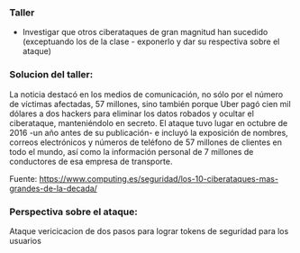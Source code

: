 ### Taller

* Investigar que otros ciberataques de gran magnitud han sucedido (exceptuando los de la clase - exponerlo y dar su respectiva sobre el ataque)


### Solucion del taller:

La noticia destacó en los medios de comunicación, no sólo por el número de víctimas afectadas, 57 millones, sino también porque Uber pagó cien mil dólares a dos hackers para eliminar los datos robados y ocultar el ciberataque, manteniéndolo en secreto. El ataque tuvo lugar en octubre de 2016 -un año antes de su publicación- e incluyó la exposición de nombres, correos electrónicos y números de teléfono de 57 millones de clientes en todo el mundo, así como la información personal de 7 millones de conductores de esa empresa de transporte.

Fuente: https://www.computing.es/seguridad/los-10-ciberataques-mas-grandes-de-la-decada/

### Perspectiva sobre el ataque:

Ataque vericicacion de dos pasos para lograr tokens de seguridad para los usuarios 
